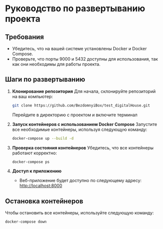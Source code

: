 # Руководство по развертыванию проекта

## Требования
- Убедитесь, что на вашей системе установлены Docker и Docker Compose.
- Проверьте, что порты 9000 и 5432 доступны для использования, так как они необходимы для работы проекта.

## Шаги по развертыванию

1. **Клонирование репозитория**
   Для начала, склонируйте репозиторий на ваш компьютер:
   ```sh
   git clone https://github.com/BezdomnyiBox/test_digitalHouse.git
   ```
   Перейдите в директорию с проектом и включите терминал

2. **Запуск контейнеров с использованием Docker Compose**
   Запустите все необходимые контейнеры, используя следующую команду:
   ```sh
   docker-compose up --build -d
   ```

3. **Проверка состояния контейнеров**
   Убедитесь, что все контейнеры работают корректно:
   ```sh
   docker-compose ps
   ```

4. **Доступ к приложению**
   - Веб-приложение будет доступно по следующему адресу: [http://localhost:8000](http://localhost:8000)


## Остановка контейнеров
Чтобы остановить все контейнеры, используйте следующую команду:
```sh
docker-compose down
```
